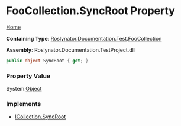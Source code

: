 # FooCollection\.SyncRoot Property

[Home](../../../../../README.md)

**Containing Type**: [Roslynator.Documentation.Test](../../README.md)\.[FooCollection](../README.md)

**Assembly**: Roslynator\.Documentation\.TestProject\.dll

```csharp
public object SyncRoot { get; }
```

### Property Value

System\.[Object](https://docs.microsoft.com/en-us/dotnet/api/system.object)

### Implements

* [ICollection.SyncRoot](https://docs.microsoft.com/en-us/dotnet/api/system.collections.icollection.syncroot)
